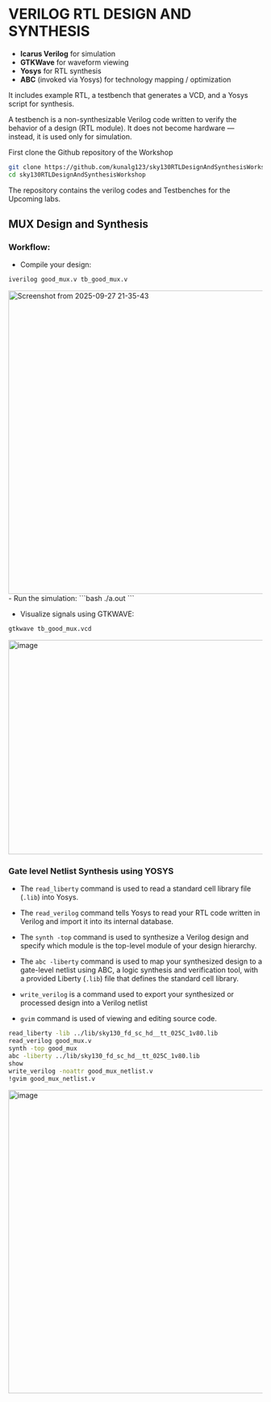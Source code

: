 # VERILOG RTL DESIGN AND SYNTHESIS

- **Icarus Verilog** for simulation
- **GTKWave** for waveform viewing
- **Yosys** for RTL synthesis
- **ABC** (invoked via Yosys) for technology mapping / optimization

It includes example RTL, a testbench that generates a VCD, and a Yosys script for synthesis.

A testbench is a non-synthesizable Verilog code written to verify the behavior of a design (RTL module).
It does not become hardware — instead, it is used only for simulation.

First clone the Github repository of the Workshop
```bash
git clone https://github.com/kunalg123/sky130RTLDesignAndSynthesisWorkshop
cd sky130RTLDesignAndSynthesisWorkshop
```
The repository contains the verilog codes and Testbenches for the Upcoming labs.
## MUX Design and Synthesis

### Workflow:

- Compile your design:
```bash
iverilog good_mux.v tb_good_mux.v
```
<img width="993" height="600" alt="Screenshot from 2025-09-27 21-35-43" src="https://github.com/user-attachments/assets/1bcee627-057b-487e-90da-6e3f338e3c6a" />
- Run the simulation:
```bash
./a.out
```

- Visualize signals using GTKWAVE:
```bash
gtkwave tb_good_mux.vcd
```
<img width="1215" height="424" alt="image" src="https://github.com/user-attachments/assets/66a4026c-4b7b-4461-abe6-c65daff2bb56" />


### Gate level Netlist Synthesis using YOSYS

- The `read_liberty` command is used to read a standard cell library file (`.lib`) into Yosys.

- The `read_verilog` command tells Yosys to read your RTL code written in Verilog and import it into its internal database.

- The `synth -top` command is used to synthesize a Verilog design and specify which module is the top-level module of your design hierarchy.

- The `abc -liberty` command is used to map your synthesized design to a gate-level netlist using ABC, a logic synthesis and verification tool, with a provided Liberty (`.lib`) file that defines the standard cell library.

- `write_verilog` is a command used to export your synthesized or processed design into a Verilog netlist

- `gvim` command is used of viewing and editing source code.

```bash
read_liberty -lib ../lib/sky130_fd_sc_hd__tt_025C_1v80.lib
read_verilog good_mux.v
synth -top good_mux
abc -liberty ../lib/sky130_fd_sc_hd__tt_025C_1v80.lib
show
write_verilog -noattr good_mux_netlist.v
!gvim good_mux_netlist.v


```
<img width="993" height="600" alt="image" src="https://github.com/user-attachments/assets/7a89fdf6-5e5e-490f-b153-59768e42f491" />

